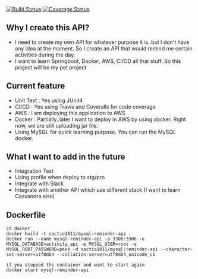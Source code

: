 [![Build Status](https://travis-ci.com/tyo07/ReminderAPI.svg?branch=master)](https:///travis-ci.com/tyo07/ReminderAPI)
[![Coverage Status](https://coveralls.io/repos/github/tyo07/ReminderAPI/badge.svg?branch=master&service=github)](https://coveralls.io/github/tyo07/ReminderAPI?branch=master)

## Why I create this API?
- I need to create my own API for whatever purpose it is..but I don't have any idea at the moment. So I create an API that would remind me certain activities during the day.
- I want to learn Springboot, Docker, AWS, CI/CD all that stuff. So this project will be my pet project


## Current feature
- Unit Test : Yes using JUnit4
- CI/CD : Yes using Travis and Coveralls for code coverage 
- AWS : I am deploying this application to AWS
- Docker : Partially..later I want to deploy in AWS by using docker. Right now, we are still uploading jar file.
- Using MySQL for quick learning purpose. You can run the MySQL docker.

## What I want to add in the future
- Integration Test
- Using profile when deploy to stg/pro
- Integrate with Slack
- Integrate with another API which use different stack (I want to learn Cassandra also)

## Dockerfile
``` 
cd docker
docker build -t sactio1811/mysql:reminder-api .
docker run --name mysql-reminder-api -p 3306:3306 -e MYSQL_DATABASE=activity_api -e MYSQL_USER=root -e MYSQL_ROOT_PASSWORD=pass -d sactio1811/mysql:reminder-api --character-set-server=utf8mb4 --collation-server=utf8mb4_unicode_ci

if you stopped the container and want to start again
docker start mysql-reminder-api
```
